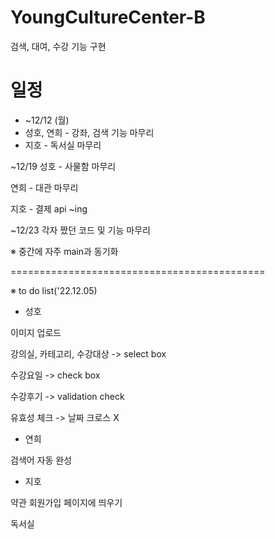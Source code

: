 # YoungCultureCenter-B
검색, 대여, 수강 기능 구현

# 일정
+ ~12/12 (월)
+ 성호, 연희 - 강좌, 검색 기능 마무리
+ 지호 - 독서실 마무리

~12/19
성호 - 사물함 마무리

연희 - 대관 마무리

지호 - 결제 api ~ing

~12/23
각자 짰던 코드 및 기능 마무리

※ 중간에 자주 main과 동기화


============================================

※ to do list('22.12.05)
- 성호

이미지 업로드

강의실, 카테고리, 수강대상 -> select box

수강요일 -> check box

수강후기 -> validation check

유효성 체크 -> 날짜 크로스 X

- 연희

검색어 자동 완성

- 지호

약관 회원가입 페이지에 띄우기

독서실

